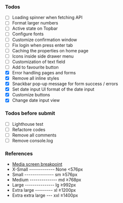 ### Todos

- [ ] Loading spinner when fetching API
- [ ] Format larger numbers
- [ ] Active state on Topbar
- [ ] Configure fonts
- [ ] Customize confirmation window
- [ ] Fix login when press enter tab
- [ ] Caching the properties on home page
- [ ] Icons inside side drawer menu
- [ ] Customization of text field
- [ ] Add to favourite button
- [x] Error handling pages and forms
- [x] Remove all inline styles
- [x] Snackbar pop-up message for form success / errors
- [x] Set date input UI format of the date input
- [x] Customize buttons
- [x] Change date input view

### Todos before submit

- [ ] Lighthouse test
- [ ] Refactore codes
- [ ] Remove all comments
- [ ] Remove console.log

### References

- [Media screen breakpoint](https://getbootstrap.com/docs/5.0/layout/breakpoints/)
- X-Small ------------- None <576px
- Small --------------- sm ≥576px
- Medium -------------- md ≥768px
- Large --------------- lg ≥992px
- Extra large --------- xl ≥1200px
- Extra extra large --- xxl ≥1400px
